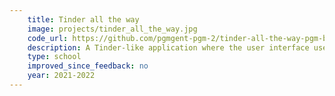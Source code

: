 ```yaml
---
    title: Tinder all the way
    image: projects/tinder_all_the_way.jpg
    code_url: https://github.com/pgmgent-pgm-2/tinder-all-the-way-pgm-brentvansteertegem
    description: A Tinder-like application where the user interface uses custom api-calls to interact with the back-end.
    type: school
    improved_since_feedback: no
    year: 2021-2022
---
```

